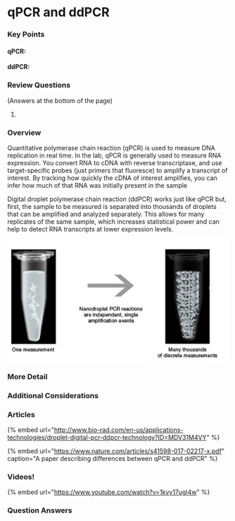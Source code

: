 # qPCR and ddPCR

### Key Points

#### qPCR:



**ddPCR:**

### Review Questions

\(Answers at the bottom of the page\)

1. 
### **Overview**

Quantitative polymerase chain reaction \(qPCR\) is used to measure DNA replication in real time. In the lab, qPCR is generally used to measure RNA expression. You convert RNA to cDNA with reverse transcriptase, and use target-specific probes \(just primers that fluoresce\) to amplify a transcript of interest. By tracking how quickly the cDNA of interest amplifies, you can infer how much of that RNA was initially present in the sample   
  
Digital droplet polymerase chain reaction \(ddPCR\) works just like qPCR but, first, the sample to be measured is separated into thousands of droplets that can be amplified and analyzed separately. This allows for many replicates of the same sample, which increases statistical power and can help to detect RNA transcripts at lower expression levels. 

![](../../.gitbook/assets/image%20%2816%29.png)



### **More Detail**

### **Additional Considerations**

### Articles

{% embed url="http://www.bio-rad.com/en-us/applications-technologies/droplet-digital-pcr-ddpcr-technology?ID=MDV31M4VY" %}

{% embed url="https://www.nature.com/articles/s41598-017-02217-x.pdf" caption="A paper describing differences between qPCR and ddPCR" %}





### Videos!

{% embed url="https://www.youtube.com/watch?v=1kvy17ugI4w" %}



### Question Answers

